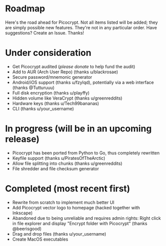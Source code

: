 # Roadmap
Here's the road ahead for Picocrypt. Not all items listed will be added; they are simply possible new features. They're not in any particular order. Have suggestions? Create an Issue. Thanks!

# Under consideration
<ul>
	<li>Get Picocrypt audited (<i>please donate</i> to help fund the audit)</li>
	<li>Add to AUR (Arch User Repo) (thanks u/blackrosae)</li>
	<li>Secure password/mnemonic generator</li>
	<li>Android/iOS support (thanks u/fzylqd), potentially via a web interface (thanks @Tutturuuu)</li>
	<li>Full disk encryption (thanks u/playffy)</li>
	<li>Hidden volume like VeraCrypt (thanks u/greenreddits)</li>
	<li>Hardware keys (thanks u/Tech99bananas)</li>
	<li>CLI (thanks u/your_username)</li>
</ul>

# In progress (will be in an upcoming release)
<ul>
	<li>Picocrypt has been ported from Python to Go, thus completely rewritten</li>
	<li>Keyfile support (thanks u/PiratesOfTheArctic)</li>
	<li>Allow file splitting into chunks (thanks u/greenreddits)</li>
	<li>File shredder and file checksum generator</li>
</ul>

# Completed (most recent first)
<ul>
	<li>Rewrite from scratch to implement much better UI</li>
	<li>Add Picocrypt vector logo to homepage (hacked together with Inkscape)</li>
	<li>Abandoned due to being unreliable and requires admin rights: Right click in file explorer and display "Encrypt folder with Picocrypt" (thanks @beerisgood)</li>
	<li>Drag and drop files (thanks u/your_username)</li>
	<li>Create MacOS executables</li>
</ul>
